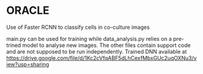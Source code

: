 # ORACLE
Use of Faster RCNN to classify cells in co-culture images

main.py can be used for training while data_analysis.py relies on a pre-trined model to analyse new images. The other files contain support code and are not supposed to be run independently.
Trained DNN available at https://drive.google.com/file/d/1Kc2cVfqABF5dLhCexfMbxGUc2uqOXNu3/view?usp=sharing
